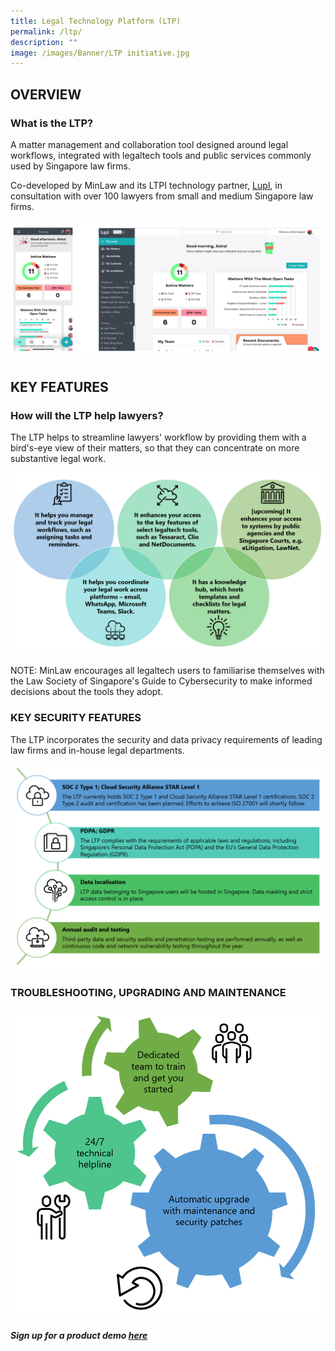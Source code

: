 ```yaml
---
title: Legal Technology Platform (LTP)
permalink: /ltp/
description: ""
image: /images/Banner/LTP initiative.jpg
---
```

## OVERVIEW

### What is the LTP?

A matter management and collaboration tool designed around legal workflows, integrated with legaltech tools and public services commonly used by Singapore law firms.

Co-developed by MinLaw and its LTPI technology partner, [Lupl](https://app.lupl.com/home), in consultation with over 100 lawyers from small and medium Singapore law firms.

![LTP dashboard](/images/LTP%20folder/2%20dashboard.png)

## KEY FEATURES

### How will the LTP help lawyers?

The LTP helps to streamline lawyers' workflow by providing them with a bird's-eye view of their matters, so that they can concentrate on more substantive legal work.

![LTP key features](/images/LTP%20folder/3%20key%20features.png)

NOTE: MinLaw encourages all legaltech users to familiarise themselves with the Law Society of Singapore's Guide to Cybersecurity to make informed decisions about the tools they adopt.

### KEY SECURITY FEATURES

The LTP incorporates the security and data privacy requirements of leading law firms and in-house legal departments.

![LTP key security features](/images/LTP%20folder/4%20key%20security%20features.png)

### TROUBLESHOOTING, UPGRADING AND MAINTENANCE

![LTP support](/images/LTP%20folder/5%20troubleshooting.png)

##### Sign up for a product demo [here](https://sg.lupl.com/demo)